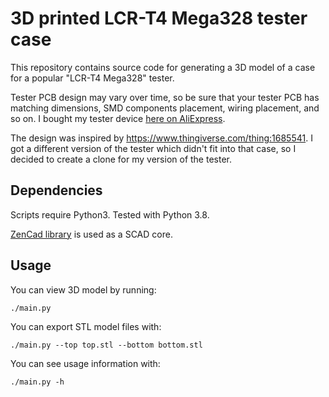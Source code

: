 # 3D printed LCR-T4 Mega328 tester case

This repository contains source code for generating a 3D model of a case for
a popular "LCR-T4 Mega328" tester.

Tester PCB design may vary over time, so be sure that your tester PCB has
matching dimensions, SMD components placement, wiring placement, and so on.
I bought my tester device [here on AliExpress](https://www.aliexpress.com/item/32774177793.html).

The design was inspired by https://www.thingiverse.com/thing:1685541. I got a different
version of the tester which didn't fit into that case, so I decided to create a clone
for my version of the tester.

## Dependencies

Scripts require Python3. Tested with Python 3.8.

[ZenCad library](https://github.com/mirmik/zencad) is used as a SCAD core.

## Usage

You can view 3D model by running:
```
./main.py
```

You can export STL model files with:
```
./main.py --top top.stl --bottom bottom.stl
```

You can see usage information with:
```
./main.py -h
```
